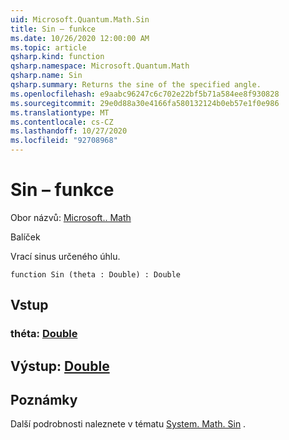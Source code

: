 ```yaml
---
uid: Microsoft.Quantum.Math.Sin
title: Sin – funkce
ms.date: 10/26/2020 12:00:00 AM
ms.topic: article
qsharp.kind: function
qsharp.namespace: Microsoft.Quantum.Math
qsharp.name: Sin
qsharp.summary: Returns the sine of the specified angle.
ms.openlocfilehash: e9aabc96247c6c702e22bf5b71a584ee8f930828
ms.sourcegitcommit: 29e0d88a30e4166fa580132124b0eb57e1f0e986
ms.translationtype: MT
ms.contentlocale: cs-CZ
ms.lasthandoff: 10/27/2020
ms.locfileid: "92708968"
---
```

# <a name="sin-function"></a>Sin – funkce

Obor názvů: [Microsoft.. Math](xref:Microsoft.Quantum.Math)

Balíček [](https://nuget.org/packages/)


Vrací sinus určeného úhlu.

```qsharp
function Sin (theta : Double) : Double
```


## <a name="input"></a>Vstup

### <a name="theta--double"></a>théta: [Double](xref:microsoft.quantum.lang-ref.double)





## <a name="output--double"></a>Výstup: [Double](xref:microsoft.quantum.lang-ref.double)



## <a name="remarks"></a>Poznámky

Další podrobnosti naleznete v tématu [System. Math. Sin](https://docs.microsoft.com/dotnet/api/system.math.sin) .